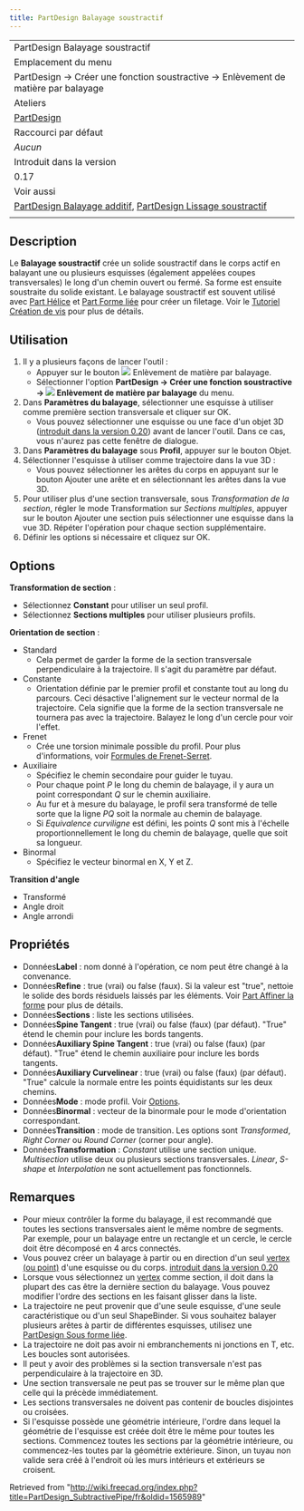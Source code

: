 ```yaml
---
title: PartDesign Balayage soustractif
---
```

|  |
| --- |
| PartDesign Balayage soustractif |
| Emplacement du menu |
| PartDesign → Créer une fonction soustractive → Enlèvement de matière par balayage |
| Ateliers |
| [PartDesign](/PartDesign_Workbench/fr "PartDesign Workbench/fr") |
| Raccourci par défaut |
| *Aucun* |
| Introduit dans la version |
| 0.17 |
| Voir aussi |
| [PartDesign Balayage additif](/PartDesign_AdditivePipe/fr "PartDesign AdditivePipe/fr"), [PartDesign Lissage soustractif](/PartDesign_SubtractiveLoft/fr "PartDesign SubtractiveLoft/fr") |
|  |

## Description

Le **Balayage soustractif** crée un solide soustractif dans le corps actif en balayant une ou plusieurs esquisses (également appelées coupes transversales) le long d'un chemin ouvert ou fermé. Sa forme est ensuite soustraite du solide existant. Le balayage soustractif est souvent utilisé avec [Part Hélice](/Part_Helix/fr "Part Helix/fr") et [Part Forme liée](/PartDesign_ShapeBinder/fr "PartDesign ShapeBinder/fr") pour créer un filetage. Voir le [Tutoriel Création de vis](/Thread_for_Screw_Tutorial/fr "Thread for Screw Tutorial/fr") pour plus de détails.

## Utilisation

1. Il y a plusieurs façons de lancer l'outil :
   * Appuyer sur le bouton ![](/images/PartDesign_SubtractivePipe.svg) Enlèvement de matière par balayage.
   * Sélectionner l'option **PartDesign → Créer une fonction soustractive → ![](/images/PartDesign_SubtractivePipe.svg) Enlèvement de matière par balayage** du menu.
2. Dans **Paramètres du balayage**, sélectionner une esquisse à utiliser comme première section transversale et cliquer sur OK.
   * Vous pouvez sélectionner une esquisse ou une face d'un objet 3D ([introduit dans la version 0.20](/Release_notes_0.20/fr "Release notes 0.20/fr")) avant de lancer l'outil. Dans ce cas, vous n'aurez pas cette fenêtre de dialogue.
3. Dans **Paramètres du balayage** sous **Profil**, appuyer sur le bouton Objet.
4. Sélectionner l'esquisse à utiliser comme trajectoire dans la vue 3D :
   * Vous pouvez sélectionner les arêtes du corps en appuyant sur le bouton Ajouter une arête et en sélectionnant les arêtes dans la vue 3D.
5. Pour utiliser plus d'une section transversale, sous *Transformation de la section*, régler le mode Transformation sur *Sections multiples*, appuyer sur le bouton Ajouter une section puis sélectionner une esquisse dans la vue 3D. Répéter l'opération pour chaque section supplémentaire.
6. Définir les options si nécessaire et cliquez sur OK.

## Options

**Transformation de section** :

* Sélectionnez **Constant** pour utiliser un seul profil.
* Sélectionnez **Sections multiples** pour utiliser plusieurs profils.

**Orientation de section** :

* Standard
  + Cela permet de garder la forme de la section transversale perpendiculaire à la trajectoire. Il s'agit du paramètre par défaut.
* Constante
  + Orientation définie par le premier profil et constante tout au long du parcours. Ceci désactive l'alignement sur le vecteur normal de la trajectoire. Cela signifie que la forme de la section transversale ne tournera pas avec la trajectoire. Balayez le long d'un cercle pour voir l'effet.
* Frenet
  + Crée une torsion minimale possible du profil. Pour plus d'informations, voir [Formules de Frenet-Serret](https://fr.wikipedia.org/wiki/Rep%C3%A8re_de_Frenet).
* Auxiliaire
  + Spécifiez le chemin secondaire pour guider le tuyau.
  + Pour chaque point *P* le long du chemin de balayage, il y aura un point correspondant *Q* sur le chemin auxiliaire.
  + Au fur et à mesure du balayage, le profil sera transformé de telle sorte que la ligne *PQ* soit la normale au chemin de balayage.
  + Si *Equivalence curviligne* est défini, les points *Q* sont mis à l'échelle proportionnellement le long du chemin de balayage, quelle que soit sa longueur.
* Binormal
  + Spécifiez le vecteur binormal en X, Y et Z.

**Transition d'angle**

* Transformé
* Angle droit
* Angle arrondi

## Propriétés

* Données**Label** : nom donné à l'opération, ce nom peut être changé à la convenance.
* Données**Refine** : true (vrai) ou false (faux). Si la valeur est "true", nettoie le solide des bords résiduels laissés par les éléments. Voir [Part Affiner la forme](/Part_RefineShape/fr "Part RefineShape/fr") pour plus de détails.
* Données**Sections** : liste les sections utilisées.
* Données**Spine Tangent** : true (vrai) ou false (faux) (par défaut). "True" étend le chemin pour inclure les bords tangents.
* Données**Auxiliary Spine Tangent** : true (vrai) ou false (faux) (par défaut). "True" étend le chemin auxiliaire pour inclure les bords tangents.
* Données**Auxiliary Curvelinear** : true (vrai) ou false (faux) (par défaut). "True" calcule la normale entre les points équidistants sur les deux chemins.
* Données**Mode** : mode profil. Voir [Options](#Options).
* Données**Binormal** : vecteur de la binormale pour le mode d'orientation correspondant.
* Données**Transition** : mode de transition. Les options sont *Transformed*, *Right Corner* ou *Round Corner* (corner pour angle).
* Données**Transformation** : *Constant* utilise une section unique. *Multisection* utilise deux ou plusieurs sections transversales. *Linear*, *S-shape* et *Interpolation* ne sont actuellement pas fonctionnels.

## Remarques

* Pour mieux contrôler la forme du balayage, il est recommandé que toutes les sections transversales aient le même nombre de segments. Par exemple, pour un balayage entre un rectangle et un cercle, le cercle doit être décomposé en 4 arcs connectés.
* Vous pouvez créer un balayage à partir ou en direction d'un seul [vertex (ou point)](/Glossary/fr#V "Glossary/fr") d'une esquisse ou du corps. [introduit dans la version 0.20](/Release_notes_0.20/fr "Release notes 0.20/fr")
* Lorsque vous sélectionnez un [vertex](/Glossary/fr#V "Glossary/fr") comme section, il doit dans la plupart des cas être la dernière section du balayage. Vous pouvez modifier l'ordre des sections en les faisant glisser dans la liste.
* La trajectoire ne peut provenir que d'une seule esquisse, d'une seule caractéristique ou d'un seul ShapeBinder. Si vous souhaitez balayer plusieurs arêtes à partir de différentes esquisses, utilisez une [PartDesign Sous forme liée](/PartDesign_SubShapeBinder/fr "PartDesign SubShapeBinder/fr").
* La trajectoire ne doit pas avoir ni embranchements ni jonctions en T, etc. Les boucles sont autorisées.
* Il peut y avoir des problèmes si la section transversale n'est pas perpendiculaire à la trajectoire en 3D.
* Une section transversale ne peut pas se trouver sur le même plan que celle qui la précède immédiatement.
* Les sections transversales ne doivent pas contenir de boucles disjointes ou croisées.
* Si l'esquisse possède une géométrie intérieure, l'ordre dans lequel la géométrie de l'esquisse est créée doit être le même pour toutes les sections. Commencez toutes les sections par la géométrie intérieure, ou commencez-les toutes par la géométrie extérieure. Sinon, un tuyau non valide sera créé à l'endroit où les murs intérieurs et extérieurs se croisent.

Retrieved from "<http://wiki.freecad.org/index.php?title=PartDesign_SubtractivePipe/fr&oldid=1565989>"